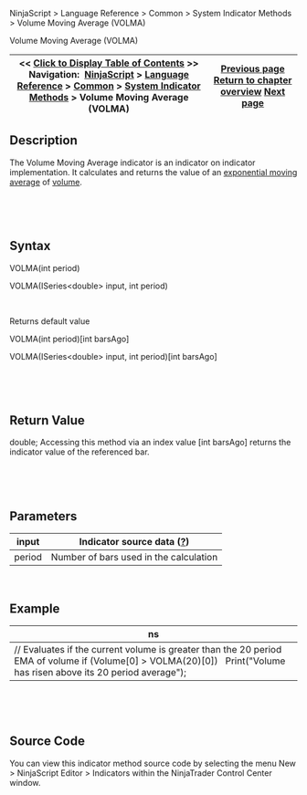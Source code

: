 ﻿


NinjaScript \> Language Reference \> Common \> System Indicator Methods \> Volume Moving Average (VOLMA)






















Volume Moving Average (VOLMA)







| \<\< [Click to Display Table of Contents](volume_moving_average_volma.md) \>\> **Navigation:**     [NinjaScript](ninjascript.md) \> [Language Reference](language_reference_wip.md) \> [Common](common.md) \> [System Indicator Methods](indicators.md) \> Volume Moving Average (VOLMA) | [Previous page](volume.md) [Return to chapter overview](indicators.md) [Next page](volume_oscillator.md) |
| --- | --- |











## Description


The Volume Moving Average indicator is an indicator on indicator implementation. It calculates and returns the value of an [exponential moving average](moving_average_-_exponential_e.md) of [volume](volume.md).


 


 


## Syntax


VOLMA(int period)  

VOLMA(ISeries\<double\> input, int period)


 


Returns default value  

VOLMA(int period)\[int barsAgo]  

VOLMA(ISeries\<double\> input, int period)\[int barsAgo]


 


 


## Return Value


double; Accessing this method via an index value \[int barsAgo] returns the indicator value of the referenced bar.


 


 


## Parameters




| input | Indicator source data ([?](valid_input_data_for_indicator.md)) |
| --- | --- |
| period | Number of bars used in the calculation |



 


## 


## Example




| ns |
| --- |
| // Evaluates if the current volume is greater than the 20 period EMA of volume if (Volume\[0] \> VOLMA(20)\[0])    Print("Volume has risen above its 20 period average"); |



 


 


## Source Code


You can view this indicator method source code by selecting the menu New \> NinjaScript Editor \> Indicators within the NinjaTrader Control Center window.








